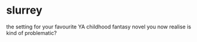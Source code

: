 # slurrey
the setting for your favourite YA childhood fantasy novel you now realise is kind of problematic?
